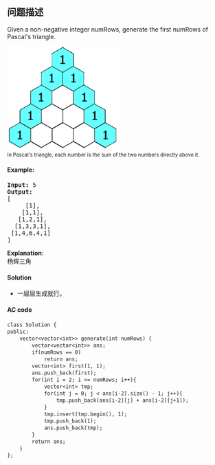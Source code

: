 ## 问题描述

Given a non-negative integer numRows, generate the first numRows of Pascal's triangle.</br>

<p><img alt="" src="https://github.com/myskety/leetcode/blob/master/images/PascalTriangleAnimated2.gif" style="height:240px; width:260px"><br>
<small>In Pascal's triangle, each number is the sum of the two numbers directly above it.</small></p>

#### Example:<br>
<pre><strong>Input:</strong> 5
<strong>Output:</strong>
[
     [1],
    [1,1],
   [1,2,1],
  [1,3,3,1],
 [1,4,6,4,1]
]
</pre>

__Explanation__:<br>
杨辉三角

#### Solution

* 一层层生成就行。

#### AC code

```
class Solution {
public:
    vector<vector<int>> generate(int numRows) {
        vector<vector<int>> ans;
        if(numRows == 0)
            return ans;
        vector<int> first(1, 1);
        ans.push_back(first);
        for(int i = 2; i <= numRows; i++){
            vector<int> tmp;
            for(int j = 0; j < ans[i-2].size() - 1; j++){
                tmp.push_back(ans[i-2][j] + ans[i-2][j+1]);
            }
            tmp.insert(tmp.begin(), 1);
            tmp.push_back(1);
            ans.push_back(tmp);
        }
        return ans;
    }
};
```